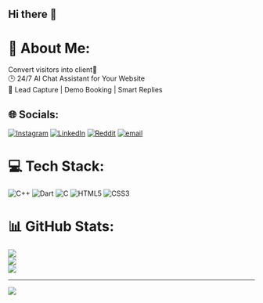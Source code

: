 ## Hi there 👋
# 💫 About Me:
Convert visitors into client🚀<br>🕒 24/7 AI Chat Assistant for Your Website<br>💬 Lead Capture | Demo Booking | Smart Replies<br>


## 🌐 Socials:
[![Instagram](https://img.shields.io/badge/Instagram-%23E4405F.svg?logo=Instagram&logoColor=white)](https://instagram.com/cleverchat_team) [![LinkedIn](https://img.shields.io/badge/LinkedIn-%230077B5.svg?logo=linkedin&logoColor=white)](https://linkedin.com/in/cleverchat_team) [![Reddit](https://img.shields.io/badge/Reddit-%23FF4500.svg?logo=Reddit&logoColor=white)](https://reddit.com/user/u/cleverchat_team) [![email](https://img.shields.io/badge/Email-D14836?logo=gmail&logoColor=white)](mailto:cleverchat03@gmail.com) 

# 💻 Tech Stack:
![C++](https://img.shields.io/badge/c++-%2300599C.svg?style=for-the-badge&logo=c%2B%2B&logoColor=white) ![Dart](https://img.shields.io/badge/dart-%230175C2.svg?style=for-the-badge&logo=dart&logoColor=white) ![C](https://img.shields.io/badge/c-%2300599C.svg?style=for-the-badge&logo=c&logoColor=white) ![HTML5](https://img.shields.io/badge/html5-%23E34F26.svg?style=for-the-badge&logo=html5&logoColor=white) ![CSS3](https://img.shields.io/badge/css3-%231572B6.svg?style=for-the-badge&logo=css3&logoColor=white)
# 📊 GitHub Stats:
![](https://github-readme-stats.vercel.app/api?username=CleverChat-team&theme=highcontrast&hide_border=false&include_all_commits=true&count_private=false)<br/>
![](https://nirzak-streak-stats.vercel.app/?user=CleverChat-team&theme=highcontrast&hide_border=false)<br/>
![](https://github-readme-stats.vercel.app/api/top-langs/?username=CleverChat-team&theme=highcontrast&hide_border=false&include_all_commits=true&count_private=false&layout=compact)

---
[![](https://visitcount.itsvg.in/api?id=CleverChat-team&icon=7&color=6)](https://visitcount.itsvg.in)

<!-- Proudly created with GPRM ( https://gprm.itsvg.in ) -->
